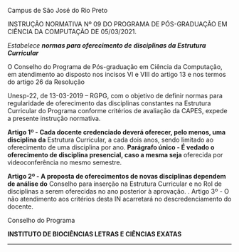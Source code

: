 Campus de São José do Rio Preto

INSTRUÇÃO NORMATIVA Nº 09 DO PROGRAMA DE PÓS-GRADUAÇÃO EM
CIÊNCIA DA COMPUTAÇÃO DE 05/03/2021.

_Estabelece_ **_normas para oferecimento de_**
**_disciplinas da Estrutura Curricular_**

O Conselho do Programa de Pós-graduação em Ciência da Computação, em atendimento
ao disposto nos incisos VI e VIII do artigo 13 e nos termos do artigo 26 da Resolução

Unesp-22, de 13-03-2019 – RGPG, com o objetivo de definir normas para regularidade de
oferecimento das disciplinas constantes na Estrutura Curricular do Programa conforme
critérios de avaliação da CAPES, expede a presente instrução normativa.

**Artigo 1º - Cada docente credenciado deverá oferecer, pelo menos, uma disciplina da**
Estrutura Curricular, a cada dois anos, sendo limitado ao oferecimento de uma disciplina
por ano.
**Parágrafo único - É vedado o oferecimento de disciplina presencial, caso a mesma seja**
oferecida por videoconferência no mesmo semestre.

**Artigo 2º - A proposta de oferecimentos de novas disciplinas dependem de análise do**
Conselho para inserção na Estrutura Curricular e no Rol de disciplinas a serem
oferecidas no ano posterior à aprovação.
.
Artigo 3º - O não atendimento aos critérios desta IN acarretará no descredenciamento do
docente.

Conselho do Programa


**INSTITUTO DE BIOCIÊNCIAS LETRAS E CIÊNCIAS EXATAS**


-----

